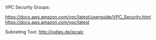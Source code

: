 VPC Security Groups:

https://docs.aws.amazon.com/vpc/latest/userguide/VPC_Security.html
https://docs.aws.amazon.com/vpc/latest

Subneting Tool: http://jodies.de/ipcalc
